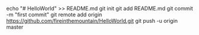 echo "# HelloWorld" >> README.md
git init
git add README.md
git commit -m "first commit"
git remote add origin https://github.com/fireinthemountain/HelloWorld.git
git push -u origin master

